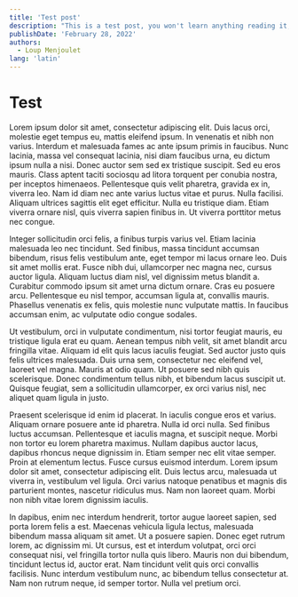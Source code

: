 ```yaml
---
title: 'Test post'
description: "This is a test post, you won't learn anything reading it, please don't touch it"
publishDate: 'February 28, 2022'
authors:
  - Loup Menjoulet
lang: 'latin'
---
```



# Test

Lorem ipsum dolor sit amet, consectetur adipiscing elit. Duis lacus orci, molestie eget tempus eu, mattis eleifend ipsum. In venenatis et nibh non varius. Interdum et malesuada fames ac ante ipsum primis in faucibus. Nunc lacinia, massa vel consequat lacinia, nisi diam faucibus urna, eu dictum ipsum nulla a nisi. Donec auctor sem sed ex tristique suscipit. Sed eu eros mauris. Class aptent taciti sociosqu ad litora torquent per conubia nostra, per inceptos himenaeos. Pellentesque quis velit pharetra, gravida ex in, viverra leo. Nam id diam nec ante varius luctus vitae et purus. Nulla facilisi. Aliquam ultrices sagittis elit eget efficitur. Nulla eu tristique diam. Etiam viverra ornare nisl, quis viverra sapien finibus in. Ut viverra porttitor metus nec congue.

Integer sollicitudin orci felis, a finibus turpis varius vel. Etiam lacinia malesuada leo nec tincidunt. Sed finibus, massa tincidunt accumsan bibendum, risus felis vestibulum ante, eget tempor mi lacus ornare leo. Duis sit amet mollis erat. Fusce nibh dui, ullamcorper nec magna nec, cursus auctor ligula. Aliquam luctus diam nisl, vel dignissim metus blandit a. Curabitur commodo ipsum sit amet urna dictum ornare. Cras eu posuere arcu. Pellentesque eu nisl tempor, accumsan ligula at, convallis mauris. Phasellus venenatis ex felis, quis molestie nunc vulputate mattis. In faucibus accumsan enim, ac vulputate odio congue sodales.

Ut vestibulum, orci in vulputate condimentum, nisi tortor feugiat mauris, eu tristique ligula erat eu quam. Aenean tempus nibh velit, sit amet blandit arcu fringilla vitae. Aliquam id elit quis lacus iaculis feugiat. Sed auctor justo quis felis ultrices malesuada. Duis urna sem, consectetur nec eleifend vel, laoreet vel magna. Mauris at odio quam. Ut posuere sed nibh quis scelerisque. Donec condimentum tellus nibh, et bibendum lacus suscipit ut. Quisque feugiat, sem a sollicitudin ullamcorper, ex orci varius nisl, nec aliquet quam ligula in justo.

Praesent scelerisque id enim id placerat. In iaculis congue eros et varius. Aliquam ornare posuere ante id pharetra. Nulla id orci nulla. Sed finibus luctus accumsan. Pellentesque et iaculis magna, et suscipit neque. Morbi non tortor eu lorem pharetra maximus. Nullam dapibus auctor lacus, dapibus rhoncus neque dignissim in. Etiam semper nec elit vitae semper. Proin at elementum lectus. Fusce cursus euismod interdum. Lorem ipsum dolor sit amet, consectetur adipiscing elit. Duis lectus arcu, malesuada ut viverra in, vestibulum vel ligula. Orci varius natoque penatibus et magnis dis parturient montes, nascetur ridiculus mus. Nam non laoreet quam. Morbi non nibh vitae lorem dignissim iaculis.

In dapibus, enim nec interdum hendrerit, tortor augue laoreet sapien, sed porta lorem felis a est. Maecenas vehicula ligula lectus, malesuada bibendum massa aliquam sit amet. Ut a posuere sapien. Donec eget rutrum lorem, ac dignissim mi. Ut cursus, est et interdum volutpat, orci orci consequat nisi, vel fringilla tortor nulla quis libero. Mauris non dui bibendum, tincidunt lectus id, auctor erat. Nam tincidunt velit quis orci convallis facilisis. Nunc interdum vestibulum nunc, ac bibendum tellus consectetur at. Nam non rutrum neque, id semper tortor. Nulla vel pretium orci.